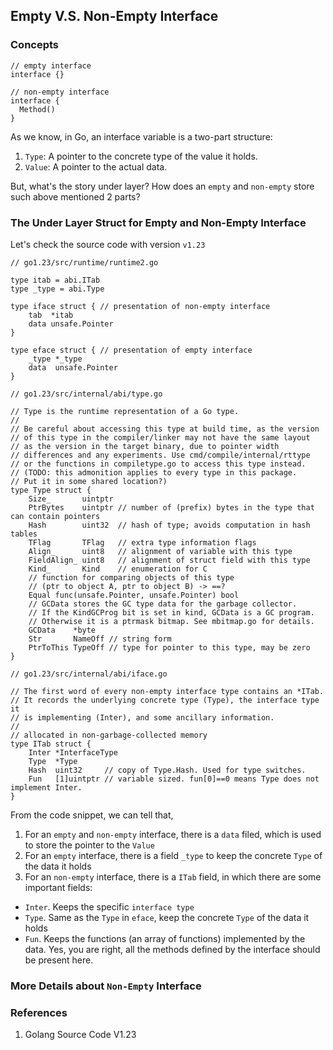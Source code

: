 ## Empty V.S. Non-Empty Interface

### Concepts

```
// empty interface
interface {}

// non-empty interface
interface {
  Method() 
}

```

As we know, in Go, an interface variable is a two-part structure:

1. `Type`: A pointer to the concrete type of the value it holds.
2. `Value`: A pointer to the actual data.

But, what's the story under layer? How does an `empty` and `non-empty` store such above mentioned 2 parts?


### The Under Layer Struct for Empty and Non-Empty Interface

Let's check the source code with version `v1.23`

```
// go1.23/src/runtime/runtime2.go

type itab = abi.ITab
type _type = abi.Type

type iface struct { // presentation of non-empty interface
	tab  *itab
	data unsafe.Pointer
}

type eface struct { // presentation of empty interface
	_type *_type
	data  unsafe.Pointer
}

// go1.23/src/internal/abi/type.go

// Type is the runtime representation of a Go type.
//
// Be careful about accessing this type at build time, as the version
// of this type in the compiler/linker may not have the same layout
// as the version in the target binary, due to pointer width
// differences and any experiments. Use cmd/compile/internal/rttype
// or the functions in compiletype.go to access this type instead.
// (TODO: this admonition applies to every type in this package.
// Put it in some shared location?)
type Type struct {
	Size_       uintptr
	PtrBytes    uintptr // number of (prefix) bytes in the type that can contain pointers
	Hash        uint32  // hash of type; avoids computation in hash tables
	TFlag       TFlag   // extra type information flags
	Align_      uint8   // alignment of variable with this type
	FieldAlign_ uint8   // alignment of struct field with this type
	Kind_       Kind    // enumeration for C
	// function for comparing objects of this type
	// (ptr to object A, ptr to object B) -> ==?
	Equal func(unsafe.Pointer, unsafe.Pointer) bool
	// GCData stores the GC type data for the garbage collector.
	// If the KindGCProg bit is set in kind, GCData is a GC program.
	// Otherwise it is a ptrmask bitmap. See mbitmap.go for details.
	GCData    *byte
	Str       NameOff // string form
	PtrToThis TypeOff // type for pointer to this type, may be zero
}

// go1.23/src/internal/abi/iface.go

// The first word of every non-empty interface type contains an *ITab.
// It records the underlying concrete type (Type), the interface type it
// is implementing (Inter), and some ancillary information.
//
// allocated in non-garbage-collected memory
type ITab struct {
	Inter *InterfaceType
	Type  *Type
	Hash  uint32     // copy of Type.Hash. Used for type switches.
	Fun   [1]uintptr // variable sized. fun[0]==0 means Type does not implement Inter.
}
```

From the code snippet, we can tell that,

1. For an `empty` and `non-empty` interface, there is a `data` filed, which is used to store the pointer to the `Value` 
2. For an `empty` interface, there is a field `_type` to keep the concrete `Type` of the data it holds    
2. For an `non-empty` interface, there is a `ITab` field, in which there are some important fields:
  * `Inter`. Keeps the specific `interface type`
  * `Type`. Same as the `Type` in `eface`, keep the concrete `Type` of the data it holds
  * `Fun`. Keeps the functions (an array of functions) implemented by the data. Yes, you are right, all the methods defined by the interface should be present here.

### More Details about `Non-Empty` Interface




### References

1. Golang Source Code V1.23
